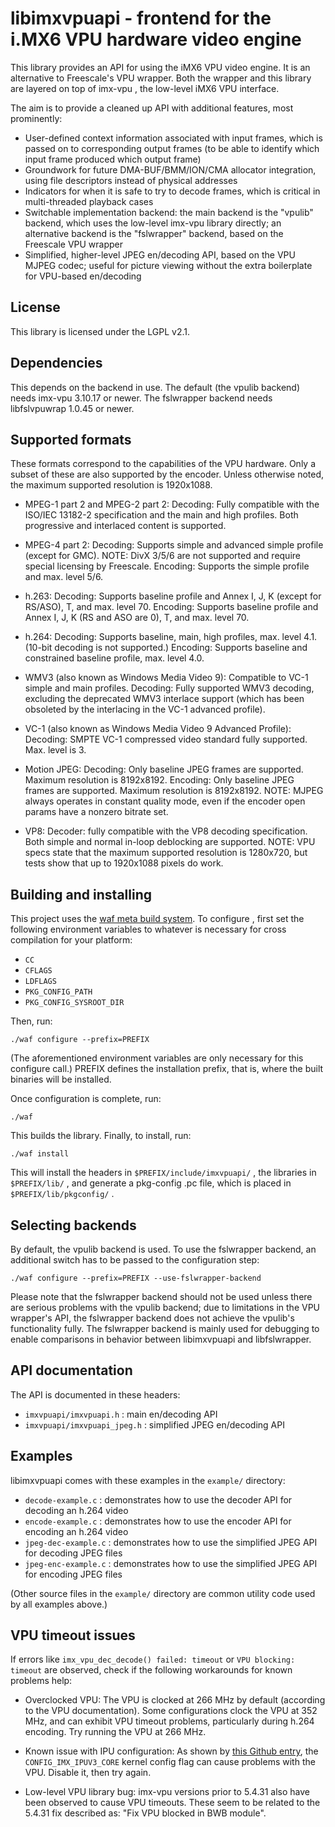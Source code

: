 libimxvpuapi - frontend for the i.MX6 VPU hardware video engine
===============================================================

This library provides an API for using the iMX6 VPU video engine. It is an alternative to Freescale's VPU wrapper.
Both the wrapper and this library are layered on top of imx-vpu , the low-level iMX6 VPU interface.

The aim is to provide a cleaned up API with additional features, most prominently:
* User-defined context information associated with input frames, which is passed on to corresponding output frames
  (to be able to identify which input frame produced which output frame)
* Groundwork for future DMA-BUF/BMM/ION/CMA allocator integration, using file descriptors instead of physical addresses
* Indicators for when it is safe to try to decode frames, which is critical in multi-threaded playback cases
* Switchable implementation backend: the main backend is the "vpulib" backend, which uses the low-level imx-vpu
  library directly; an alternative backend is the "fslwrapper" backend, based on the Freescale VPU wrapper
* Simplified, higher-level JPEG en/decoding API, based on the VPU MJPEG codec; useful for picture viewing without
  the extra boilerplate for VPU-based en/decoding


License
-------

This library is licensed under the LGPL v2.1.


Dependencies
------------

This depends on the backend in use. The default (the vpulib backend) needs imx-vpu 3.10.17 or newer. The fslwrapper
backend needs libfslvpuwrap 1.0.45 or newer.


Supported formats
-----------------

These formats correspond to the capabilities of the VPU hardware.
Only a subset of these are also supported by the encoder.
Unless otherwise noted, the maximum supported resolution is 1920x1088. 

* MPEG-1 part 2 and MPEG-2 part 2:
  Decoding: Fully compatible with the ISO/IEC 13182-2 specification and
  the main and high profiles. Both progressive and interlaced content is
  supported.

* MPEG-4 part 2:
  Decoding: Supports simple and advanced simple profile (except for GMC).
  NOTE: DivX 3/5/6 are not supported and require special licensing by
  Freescale.
  Encoding: Supports the simple profile and max. level 5/6.

* h.263:
  Decoding: Supports baseline profile and Annex I, J, K (except for RS/ASO), T, and max. level 70.
  Encoding: Supports baseline profile and Annex I, J, K (RS and ASO are 0), T, and max. level 70.

* h.264:
  Decoding: Supports baseline, main, high profiles, max. level 4.1. (10-bit decoding is not supported.)
  Encoding: Supports baseline and constrained baseline profile, max. level 4.0.

* WMV3 (also known as Windows Media Video 9):
  Compatible to VC-1 simple and main profiles.
  Decoding: Fully supported WMV3 decoding, excluding the deprecated WMV3 interlace support
  (which has been obsoleted by the interlacing in the VC-1 advanced profile).

* VC-1 (also known as Windows Media Video 9 Advanced Profile):
  Decoding: SMPTE VC-1 compressed video standard fully supported. Max. level is 3.

* Motion JPEG:
  Decoding: Only baseline JPEG frames are supported. Maximum resolution is 8192x8192.
  Encoding: Only baseline JPEG frames are supported. Maximum resolution is 8192x8192.
  NOTE: MJPEG always operates in constant quality mode, even if the encoder open params have a nonzero bitrate set.

* VP8:
  Decoder: fully compatible with the VP8 decoding specification.
  Both simple and normal in-loop deblocking are supported.
  NOTE: VPU specs state that the maximum supported resolution is 1280x720, but tests
  show that up to 1920x1088 pixels do work.


Building and installing
-----------------------

This project uses the [waf meta build system](https://code.google.com/p/waf/). To configure , first set
the following environment variables to whatever is necessary for cross compilation for your platform:

* `CC`
* `CFLAGS`
* `LDFLAGS`
* `PKG_CONFIG_PATH`
* `PKG_CONFIG_SYSROOT_DIR`

Then, run:

    ./waf configure --prefix=PREFIX

(The aforementioned environment variables are only necessary for this configure call.)
PREFIX defines the installation prefix, that is, where the built binaries will be installed.

Once configuration is complete, run:

    ./waf

This builds the library.
Finally, to install, run:

    ./waf install

This will install the headers in `$PREFIX/include/imxvpuapi/` , the libraries in `$PREFIX/lib/` ,
and generate a pkg-config .pc file, which is placed in `$PREFIX/lib/pkgconfig/` .


Selecting backends
------------------

By default, the vpulib backend is used. To use the fslwrapper backend, an additional switch has to be
passed to the configuration step:

    ./waf configure --prefix=PREFIX --use-fslwrapper-backend

Please note that the fslwrapper backend should not be used unless there are serious problems with the
vpulib backend; due to limitations in the VPU wrapper's API, the fslwrapper backend does not achieve
the vpulib's functionality fully. The fslwrapper backend is mainly used for debugging to enable
comparisons in behavior between libimxvpuapi and libfslwrapper.


API documentation
-----------------

The API is documented in these headers:

* `imxvpuapi/imxvpuapi.h` : main en/decoding API
* `imxvpuapi/imxvpuapi_jpeg.h` : simplified JPEG en/decoding API


Examples
--------

libimxvpuapi comes with these examples in the `example/` directory:

* `decode-example.c` : demonstrates how to use the decoder API for decoding an h.264 video
* `encode-example.c` : demonstrates how to use the encoder API for encoding an h.264 video
* `jpeg-dec-example.c` : demonstrates how to use the simplified JPEG API for decoding JPEG files
* `jpeg-enc-example.c` : demonstrates how to use the simplified JPEG API for encoding JPEG files

(Other source files in the `example/` directory are common utility code used by all examples above.)


VPU timeout issues
------------------

If errors like `imx_vpu_dec_decode() failed: timeout` or `VPU blocking: timeout` are observed, check if the
following workarounds for known problems help:

* Overclocked VPU: The VPU is clocked at 266 MHz by default (according to the VPU documentation). Some
  configurations clock the VPU at 352 MHz, and can exhibit VPU timeout problems, particularly during
  h.264 encoding. Try running the VPU at 266 MHz.

* Known issue with IPU configuration: As shown by [this Github entry](https://github.com/Freescale/libimxvpuapi/issues/11),
  the `CONFIG_IMX_IPUV3_CORE` kernel config flag can cause problems with the VPU. Disable it, then try again.

* Low-level VPU library bug: imx-vpu versions prior to 5.4.31 also have been observed to cause VPU timeouts.
  These seem to be related to the 5.4.31 fix described as: "Fix VPU blocked in BWB module".
